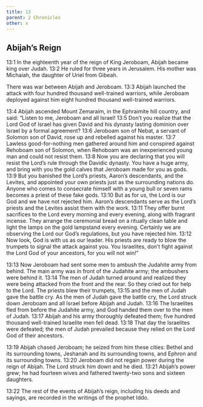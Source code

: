 ```yaml
---
title: 13
parent: 2 Chronicles
other: x
---
```



## Abijah’s Reign

<a name="13:1">13:1</a> In the eighteenth year of the reign of King Jeroboam, Abijah became king over Judah. <a name="13:2">13:2</a> He ruled for three years in Jerusalem. His mother was Michaiah, the daughter of Uriel from Gibeah.

There was war between Abijah and Jeroboam. <a name="13:3">13:3</a> Abijah launched the attack with four hundred thousand well-trained warriors, while Jeroboam deployed against him eight hundred thousand well-trained warriors.

<a name="13:4">13:4</a> Abijah ascended Mount Zemaraim, in the Ephraimite hill country, and said: “Listen to me, Jeroboam and all Israel! <a name="13:5">13:5</a> Don’t you realize that the Lord God of Israel has given David and his dynasty lasting dominion over Israel by a formal agreement? <a name="13:6">13:6</a> Jeroboam son of Nebat, a servant of Solomon son of David, rose up and rebelled against his master. <a name="13:7">13:7</a> Lawless good-for-nothing men gathered around him and conspired against Rehoboam son of Solomon, when Rehoboam was an inexperienced young man and could not resist them. <a name="13:8">13:8</a> Now you are declaring that you will resist the Lord’s rule through the Davidic dynasty. You have a huge army, and bring with you the gold calves that Jeroboam made for you as gods. <a name="13:9">13:9</a> But you banished the Lord’s priests, Aaron’s descendants, and the Levites, and appointed your own priests just as the surrounding nations do. Anyone who comes to consecrate himself with a young bull or seven rams becomes a priest of these fake gods. <a name="13:10">13:10</a> But as for us, the Lord is our God and we have not rejected him. Aaron’s descendants serve as the Lord’s priests and the Levites assist them with the work. <a name="13:11">13:11</a> They offer burnt sacrifices to the Lord every morning and every evening, along with fragrant incense. They arrange the ceremonial bread on a ritually clean table and light the lamps on the gold lampstand every evening. Certainly we are observing the Lord our God’s regulations, but you have rejected him. <a name="13:12">13:12</a> Now look, God is with us as our leader. His priests are ready to blow the trumpets to signal the attack against you. You Israelites, don’t fight against the Lord God of your ancestors, for you will not win!”

<a name="13:13">13:13</a> Now Jeroboam had sent some men to ambush the Judahite army from behind. The main army was in front of the Judahite army; the ambushers were behind it. <a name="13:14">13:14</a> The men of Judah turned around and realized they were being attacked from the front and the rear. So they cried out for help to the Lord. The priests blew their trumpets, <a name="13:15">13:15</a> and the men of Judah gave the battle cry. As the men of Judah gave the battle cry, the Lord struck down Jeroboam and all Israel before Abijah and Judah. <a name="13:16">13:16</a> The Israelites fled from before the Judahite army, and God handed them over to the men of Judah. <a name="13:17">13:17</a> Abijah and his army thoroughly defeated them; five hundred thousand well-trained Israelite men fell dead. <a name="13:18">13:18</a> That day the Israelites were defeated; the men of Judah prevailed because they relied on the Lord God of their ancestors.

<a name="13:19">13:19</a> Abijah chased Jeroboam; he seized from him these cities: Bethel and its surrounding towns, Jeshanah and its surrounding towns, and Ephron and its surrounding towns. <a name="13:20">13:20</a> Jeroboam did not regain power during the reign of Abijah. The Lord struck him down and he died. <a name="13:21">13:21</a> Abijah’s power grew; he had fourteen wives and fathered twenty-two sons and sixteen daughters.

<a name="13:22">13:22</a> The rest of the events of Abijah’s reign, including his deeds and sayings, are recorded in the writings of the prophet Iddo.
